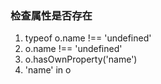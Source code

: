 ### 检查属性是否存在
1. typeof o.name !== 'undefined'
2. o.name !== 'undefined'
3. o.hasOwnProperty('name')
4. 'name' in o